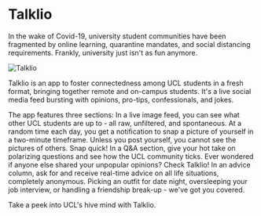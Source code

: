 # Talklio

In the wake of Covid-19, university student communities have been fragmented by online learning, quarantine mandates, and social distancing requirements. Frankly, university just isn't as fun anymore.

![Talklio](https://user-images.githubusercontent.com/45072610/153746898-fb3141d9-191d-45b3-9c06-0fb6d19b72eb.jpeg)

Talklio is an app to foster connectedness among UCL students in a fresh format, bringing together remote and on-campus students. It's a live social media feed bursting with opinions, pro-tips, confessionals, and jokes. 

The app features three sections: In a live image feed, you can see what other UCL students are up to - all raw, unfiltered, and spontaneous. At a random time each day, you get a notification to snap a picture of yourself in a two-minute timeframe. Unless you post yourself, you cannot see the pictures of others. Snap quick!
In a Q&A section, give your hot take on polarizing questions and see how the UCL community ticks. Ever wondered if anyone else shared your unpopular opinions? Check Talklio!
In an advice column, ask for and receive real-time advice on all life situations, completely anonymous. Picking an outfit for date night, oversleeping your job interview, or handling a friendship break-up - we've got you covered.

Take a peek into UCL's hive mind with Talklio.
